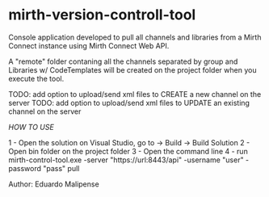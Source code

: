 # mirth-version-controll-tool

Console application developed to pull all channels and libraries from a Mirth Connect instance using
Mirth Connect Web API.

A "remote" folder contaning all the channels separated by group and Libraries w/ CodeTemplates will be created on the project folder when you execute the tool.

TODO: add option to upload/send xml files to CREATE a new channel on the server
TODO: add option to upload/send xml files to UPDATE an existing channel on the server


*HOW TO USE*

1 - Open the solution on Visual Studio, go to -> Build -> Build Solution
2 - Open bin folder on the project folder
3 - Open the command line
4 - run mirth-control-tool.exe -server "https://url:8443/api" -username "user" -password "pass" pull


Author: Eduardo Malipense